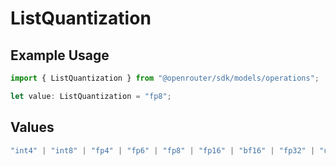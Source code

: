 # ListQuantization

## Example Usage

```typescript
import { ListQuantization } from "@openrouter/sdk/models/operations";

let value: ListQuantization = "fp8";
```

## Values

```typescript
"int4" | "int8" | "fp4" | "fp6" | "fp8" | "fp16" | "bf16" | "fp32" | "unknown"
```